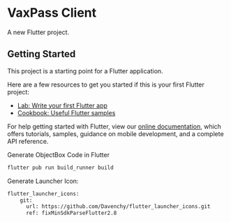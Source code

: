 # VaxPass Client

A new Flutter project.

## Getting Started

This project is a starting point for a Flutter application.

Here are a few resources to get you started if this is your first Flutter project:

- [Lab: Write your first Flutter app](https://flutter.dev/docs/get-started/codelab)
- [Cookbook: Useful Flutter samples](https://flutter.dev/docs/cookbook)

For help getting started with Flutter, view our
[online documentation](https://flutter.dev/docs), which offers tutorials,
samples, guidance on mobile development, and a complete API reference.

Generate ObjectBox Code in Flutter

```bash
flutter pub run build_runner build
```

Generate Launcher Icon:

```bash
flutter_launcher_icons:
    git:
      url: https://github.com/Davenchy/flutter_launcher_icons.git
      ref: fixMinSdkParseFlutter2.8
```
